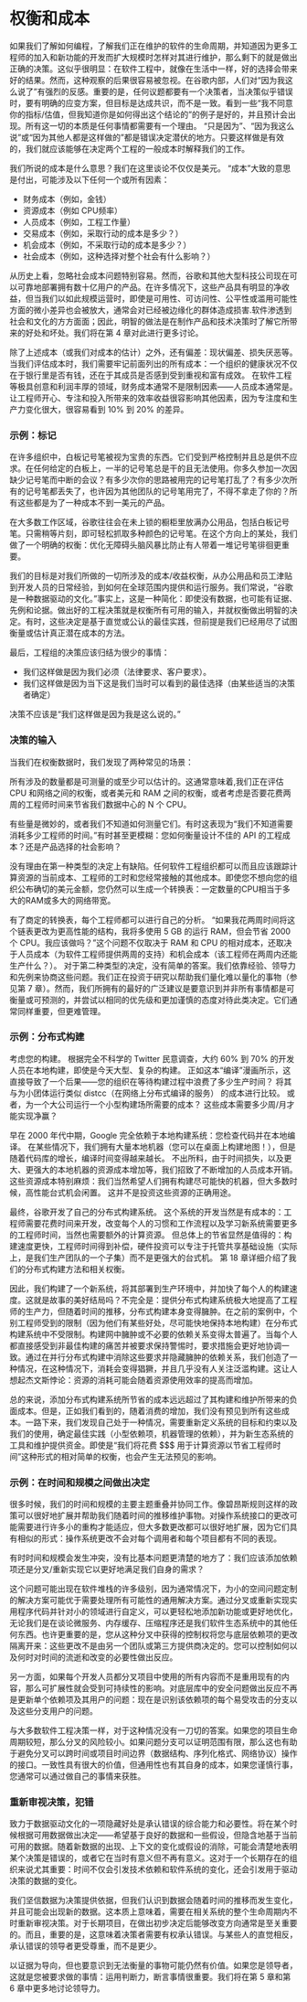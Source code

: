 # 权衡和成本

如果我们了解如何编程，了解我们正在维护的软件的生命周期，并知道因为更多工程师的加入和新功能的开发而扩大规模时怎样对其进行维护，那么剩下的就是做出正确的决策。这似乎很明显：在软件工程中，就像在生活中一样，好的选择会带来好的结果。然而，这种观察的后果很容易被忽视。在谷歌内部，人们对“因为我这么说了”有强烈的反感。重要的是，任何议题都要有一个决策者，当决策似乎错误时，要有明确的应变方案，但目标是达成共识，而不是一致。看到一些“我不同意你的指标/估值，但我知道你是如何得出这个结论的”的例子是好的，并且预计会出现。所有这一切的本质是任何事情都需要有一个理由。 “只是因为”、“因为我这么说”或“因为其他人都是这样做的”都是错误决定潜伏的地方。只要这样做是有效的，我们就应该能够在决定两个工程的一般成本时解释我们的工作。&#x20;

我们所说的成本是什么意思？我们在这里谈论不仅仅是美元。 “成本”大致的意思是付出，可能涉及以下任何一个或所有因素：&#x20;

* 财务成本（例如，金钱）
* 资源成本（例如 CPU频率）
* 人员成本（例如，工程工作量）
* 交易成本（例如，采取行动的成本是多少？）
* 机会成本（例如，不采取行动的成本是多少？）&#x20;
* 社会成本（例如，这种选择对整个社会有什么影响？）

从历史上看，忽略社会成本问题特别容易。然而，谷歌和其他大型科技公司现在可以可靠地部署拥有数十亿用户的产品。在许多情况下，这些产品具有明显的净收益，但当我们以如此规模运营时，即使是可用性、可访问性、公平性或滥用可能性方面的微小差异也会被放大，通常会对已经被边缘化的群体造成损害.软件渗透到社会和文化的方方面面；因此，明智的做法是在制作产品和技术决策时了解它所带来的好处和坏处。我们将在第 4 章对此进行更多讨论。

除了上述成本（或我们对成本的估计）之外，还有偏差：现状偏差、损失厌恶等。 当我们评估成本时，我们需要牢记前面列出的所有成本：一个组织的健康状况不仅在于银行里是否有钱，还在于其成员是否感到受到重视和富有成效。 在软件工程等极具创意和利润丰厚的领域，财务成本通常不是限制因素——人员成本通常是。 让工程师开心、专注和投入所带来的效率收益很容影响其他因素，因为专注度和生产力变化很大，很容易看到 10% 到 20% 的差异。

### 示例：标记

在许多组织中，白板记号笔被视为宝贵的东西。它们受到严格控制并且总是供不应求。在任何给定的白板上，一半的记号笔总是干的且无法使用。你多久参加一次因缺少记号笔而中断的会议？有多少次你的思路被用完的记号笔打乱了？有多少次所有的记号笔都丢失了，也许因为其他团队的记号笔用完了，不得不拿走了你的？所有这些都是为了一种成本不到一美元的产品。&#x20;

在大多数工作区域，谷歌往往会在未上锁的橱柜里放满办公用品，包括白板记号笔。只需稍等片刻，即可轻松抓取多种颜色的记号笔。在这个方向上的某处，我们做了一个明确的权衡：优化无障碍头脑风暴比防止有人带着一堆记号笔徘徊更重要。&#x20;

我们的目标是对我们所做的一切所涉及的成本/收益权衡，从办公用品和员工津贴到开发人员的日常经验，到如何在全球范围内提供和运行服务。我们常说，“谷歌是一种数据驱动的文化。”事实上，这是一种简化：即使没有数据，也可能有证据、先例和论据。做出好的工程决策就是权衡所有可用的输入，并就权衡做出明智的决定。有时，这些决定是基于直觉或公认的最佳实践，但前提是我们已经用尽了试图衡量或估计真正潜在成本的方法。&#x20;

最后，工程组的决策应该归结为很少的事情：&#x20;

* 我们这样做是因为我们必须（法律要求、客户要求）。
* 我们这样做是因为当下这是我们当时可以看到的最佳选择（由某些适当的决策者确定）&#x20;

决策不应该是“我们这样做是因为我是这么说的。”

### 决策的输入

当我们在权衡数据时，我们发现了两种常见的场景：

所有涉及的数量都是可测量的或至少可以估计的。这通常意味着,我们正在评估 CPU 和网络之间的权衡，或者美元和 RAM 之间的权衡，或者考虑是否要花费两周的工程师时间来节省我们数据中心的 N 个 CPU。&#x20;

有些量是微妙的，或者我们不知道如何测量它们。有时这表现为“我们不知道需要消耗多少工程师的时间。”有时甚至更模糊：您如何衡量设计不佳的 API 的工程成本？还是产品选择的社会影响？&#x20;

没有理由在第一种类型的决定上有缺陷。任何软件工程组织都可以而且应该跟踪计算资源的当前成本、工程师的工时和您经常接触的其他成本。即使您不想向您的组织公布确切的美元金额，您仍然可以生成一个转换表：一定数量的CPU相当于多大的RAM或多大的网络带宽。&#x20;

有了商定的转换表，每个工程师都可以进行自己的分析。 “如果我花两周时间将这个链表更改为更高性能的结构，我将多使用 5 GB 的运行 RAM，但会节省 2000 个 CPU。我应该做吗？”这个问题不仅取决于 RAM 和 CPU 的相对成本，还取决于人员成本（为软件工程师提供两周的支持）和机会成本（该工程师在两周内还能生产什么？）。 对于第二种类型的决定，没有简单的答案。我们依靠经验、领导力和先例来协商这些问题。我们正在投资于研究以帮助我们量化难以量化的事物（参见第 7 章）。然而，我们所拥有的最好的广泛建议是要意识到并非所有事情都是可衡量或可预测的，并尝试以相同的优先级和更加谨慎的态度对待此类决定。它们通常同样重要，但更难管理。

### 示例：分布式构建

考虑您的构建。 根据完全不科学的 Twitter 民意调查，大约 60% 到 70% 的开发人员在本地构建，即使是今天大型、复杂的构建。 正如这本“编译”漫画所示，这直接导致了一个后果——您的组织在等待构建过程中浪费了多少生产时间？ 将其与为小团体运行类似 distcc（在网络上分布式编译的服务） 的成本进行比较。 或者，为一个大公司运行一个小型构建场所需要的成本？ 这些成本需要多少周/月才能实现净赢？

早在 2000 年代中期，Google 完全依赖于本地构建系统：您检查代码并在本地编译。 在某些情况下，我们拥有大量本地机器（您可以在桌面上构建地图！），但是随着代码库的增长，编译时间变得越来越长。 不出所料，由于时间损失，以及更大、更强大的本地机器的资源成本增加等，我们招致了不断增加的人员成本开销。 这些资源成本特别麻烦：我们当然希望人们拥有构建尽可能快的机器，但大多数时候，高性能台式机会闲置。 这并不是投资这些资源的正确用途。

最终，谷歌开发了自己的分布式构建系统。 这个系统的开发当然是有成本的：工程师需要花费时间来开发，改变每个人的习惯和工作流程以及学习新系统需要更多的工程师时间，当然也需要额外的计算资源。 但总体上的节省显然是值得的：构建速度更快，工程师时间得到补偿，硬件投资可以专注于托管共享基础设施（实际上，是我们生产团队的一个子集）而不是更强大的台式机。 第 18 章详细介绍了我们的分布式构建方法和相关权衡。

因此，我们构建了一个新系统，将其部署到生产环境中，并加快了每个人的构建速度。这就是故事的美好结局吗？不完全是：提供分布式构建系统极大地提高了工程师的生产力，但随着时间的推移，分布式构建本身变得臃肿。在之前的案例中，个别工程师受到的限制（因为他们有某些好处，尽可能快地保持本地构建）在分布式构建系统中不受限制。构建网中臃肿或不必要的依赖关系变得太普遍了。当每个人都直接感受到非最佳构建的痛苦并被要求保持警惕时，要求措施会更好地协调一致。通过在并行分布式构建中消除这些要求并隐藏臃肿的依赖关系，我们创造了一种情况，在这种情况下，消耗会变得猖獗，并且几乎没有人关注泛滥构建。这让人想起杰文斯悖论：资源的消耗可能会随着资源使用效率的提高而增加。&#x20;

总的来说，添加分布式构建系统所节省的成本远远超过了其构建和维护所带来的负面成本。但是，正如我们看到的，随着消费的增加，我们没有预见到所有这些成本。一路下来，我们发现自己处于一种情况，需要重新定义系统的目标和约束以及我们的使用，确定最佳实践（小型依赖项，机器管理的依赖），并为新生态系统的工具和维护提供资金。即使是“我们将花费 $$$ 用于计算资源以节省工程师时间”这种形式的相对简单的权衡，也会产生无法预见的影响。

### 示例：在时间和规模之间做出决定

很多时候，我们的时间和规模的主要主题重叠并协同工作。像碧昂斯规则这样的政策可以很好地扩展并帮助我们随着时间的推移维护事物。对操作系统接口的更改可能需要进行许多小的重构才能适应，但大多数更改都可以很好地扩展，因为它们具有相似的形式：操作系统更改不会对每个调用者和每个项目都有不同的表现。&#x20;

有时时间和规模会发生冲突，没有比基本问题更清楚的地方了：我们应该添加依赖项还是分叉/重新实现它以更好地满足我们自身的需求？&#x20;

这个问题可能出现在软件堆栈的许多级别，因为通常情况下，为小的空间问题定制的解决方案可能优于需要处理所有可能性的通用解决方案。通过分叉或重新实现实用程序代码并针对小的领域进行自定义，可以更轻松地添加新功能或更好地优化，无论我们是在谈论微服务、内存缓存、压缩程序还是我们软件生态系统中的其他任何东西。也许更重要的是，您从这种分叉中获得的控制权将您与底层依赖项的更改隔离开来：这些更改不是由另一个团队或第三方提供商决定的。您可以控制如何以及何时对时间的流逝和改变的必要性做出反应。&#x20;

另一方面，如果每个开发人员都分叉项目中使用的所有内容而不是重用现有的内容，那么可扩展性就会受到可持续性的影响。对底层库中的安全问题做出反应不再是更新单个依赖项及其用户的问题：现在是识别该依赖项的每个易受攻击的分支以及这些分支用户的问题。&#x20;

与大多数软件工程决策一样，对于这种情况没有一刀切的答案。如果您的项目生命周期较短，那么分叉的风险较小。如果问题分支可以证明范围有限，那么这也有助于避免分叉可以跨时间或项目时间边界（数据结构、序列化格式、网络协议）操作的接口。一致性具有很大的价值，但通用性也有其自身的成本，如果您谨慎行事，您通常可以通过做自己的事情来获胜。

### 重新审视决策，犯错

致力于数据驱动文化的一项隐藏好处是承认错误的综合能力和必要性。将在某个时候根据可用数据做出决定——希望基于良好的数据和一些假设，但隐含地基于当前可用的数据。随着新数据的出现、上下文的变化或假设的消除，可能会清楚地表明某个决策是错误的，或者它在当时有意义但不再有意义。这对于一个长期存在的组织来说尤其重要：时间不仅会引发技术依赖和软件系统的变化，还会引发用于驱动决策的数据的变化。&#x20;

我们坚信数据为决策提供依据，但我们认识到数据会随着时间的推移而发生变化，并且可能会出现新的数据。这本质上意味着，需要在相关系统的整个生命周期内不时重新审视决策。对于长期项目，在做出初步决定后能够改变方向通常是至关重要的。而且，重要的是，这意味着决策者需要有权承认错误。与某些人的直觉相反，承认错误的领导者更受尊重，而不是更少。&#x20;

以证据为导向，但也要意识到无法衡量的事物可能仍然有价值。如果您是领导者，这就是您被要求做的事情：运用判断力，断言事情很重要。我们将在第 5 章和第 6 章中更多地讨论领导力。
